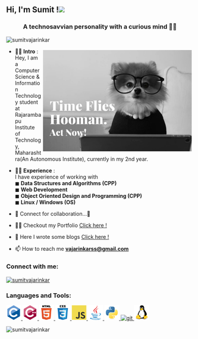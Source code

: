 <h2><a id="user-content" class="anchor" aria-hidden="true" href="#hi"></a> Hi, I'm Sumit !<img
    src="https://media4.giphy.com/media/ujrj9aoOdNvXO/200w.webp?cid=ecf05e47jrjwamzhe80kct51tclqqo69iwnxhjkyh7syb2of&rid=200w.webp"
    width="100" data-canonical-src="https://media.giphy.com/media/mGcNjsfWAjY5AEZNw6/giphy.gif"
    style="max-width:100%;"></a></h2>
<h3 align="center">A technosavvian personality with a curious mind 👨‍💻</h3>

<p align="left"> <img
src="https://komarev.com/ghpvc/?username=sumitvajarinkar&label=Profile%20views&color=129e00&style=plastic"
alt="sumitvajarinkar" /> </p>
<img align="right" width="400" style="margin:5px" src="dog_coder.jpg">

- 👨‍🎓 **Intro** :<br> Hey, I am a Computer Science & Information Technology student at Rajarambapu Institute of Technology, Maharashtra(An Autonomous Institute), currently in my 2nd year.<br>

- 👨‍💻 **Experience** :<br> I have experience of working with <br>
◼ **Data Structures and Algorithms (CPP)** <br>
◼ **Web Development**<br>
◼ **Object Oriented Design and Programming (CPP)**<br>
◼ **Linux / Windows (OS)**<br>

- 🎯 Connect for collaboration...🤝

- 👨‍💻 Checkout my Portfolio
<a href="https://sumitportfolio.netlify.app/" target="_blank">Click here !</a>

- 📝 Here I wrote some blogs <a href="https://medium.com/@sumitvajarinkar" target="_blank">Click here !</a>

- 📫 How to reach me **vajarinkarss@gmail.com**

<h3 align="left">Connect with me:</h3>
<p align="left">
<a href="https://linkedin.com/in/sumitvajarinkar" target="_blank"><img align="center"
    src="https://img.icons8.com/fluent/48/000000/linkedin.png" alt="sumitvajarinkar" height="40"
    width="40" /></a>
</p>

<h3 align="left">Languages and Tools:</h3>
<p align="left">
<a href="https://www.cprogramming.com/" target="_blank"> <img
    src="https://raw.githubusercontent.com/devicons/devicon/master/icons/c/c-original.svg" alt="c" width="40"
    height="40" /> </a>
<a href="https://www.w3schools.com/cpp/" target="_blank">
<img src="https://raw.githubusercontent.com/devicons/devicon/master/icons/cplusplus/cplusplus-original.svg"
    alt="cplusplus" width="40" height="40" /> </a>
<a href="https://www.w3.org/html/" target="_blank"> <img
    src="https://raw.githubusercontent.com/devicons/devicon/master/icons/html5/html5-original-wordmark.svg"
    alt="html5" width="40" height="40" /> </a>
<a href="https://www.w3schools.com/css/" target="_blank">
<img src="https://raw.githubusercontent.com/devicons/devicon/master/icons/css3/css3-original-wordmark.svg"
    alt="css3" width="40" height="40" /> </a>
<a href="https://developer.mozilla.org/en-US/docs/Web/JavaScript" target="_blank"> <img
    src="https://raw.githubusercontent.com/devicons/devicon/master/icons/javascript/javascript-original.svg"
    alt="javascript" width="40" height="40" /> </a>
<a href="https://www.java.com" target="_blank"> <img
    src="https://raw.githubusercontent.com/devicons/devicon/master/icons/java/java-original.svg" alt="java"
    width="40" height="40" /> </a>
<a href="https://www.python.org" target="_blank"> <img
    src="https://raw.githubusercontent.com/devicons/devicon/master/icons/python/python-original.svg"
    alt="python" width="40" height="40" /> </a>
<a href="https://git-scm.com/" target="_blank"> <img
    src="https://www.vectorlogo.zone/logos/git-scm/git-scm-icon.svg" alt="git" width="40" height="40" /> </a>
<a href="https://www.linux.org/" target="_blank"> <img
    src="https://raw.githubusercontent.com/devicons/devicon/master/icons/linux/linux-original.svg" alt="linux"
    width="40" height="40" /> </a>
</p>

<p><img align="left"
src="https://github-readme-stats.vercel.app/api/top-langs?username=sumitvajarinkar&show_icons=true&locale=en&layout=compact"
alt="sumitvajarinkar" /></p>
